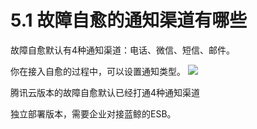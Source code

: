 # 5.1 故障自愈的通知渠道有哪些
故障自愈默认有4种通知渠道：电话、微信、短信、邮件。

你在接入自愈的过程中，可以设置通知类型。
![](media/14955241327247.jpg)

腾讯云版本的故障自愈默认已经打通4种通知渠道

独立部署版本，需要企业对接蓝鲸的ESB。
